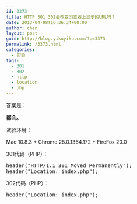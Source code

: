 ```yaml
---
id: 3373
title: HTTP 301 302会改变浏览器上显示的URL吗？
date: 2013-04-08T16:36:34+00:00
author: chen
layout: post
guid: http://blog.yikuyiku.com/?p=3373
permalink: /3373.html
categories:
  - 实验
tags:
  - 301
  - 302
  - http
  - location
  - php
---
```

答案是：
  
**都会。**

试验环境：
  
Mac 10.8.3 + Chrome 25.0.1364.172 + FireFox 20.0

301代码（PHP）：

<pre class="brush: perl">header("HTTP/1.1 301 Moved Permanently");
header("Location: index.php");
</pre>

302代码（PHP）：

<pre class="brush: perl">header("Location: index.php");
</pre>